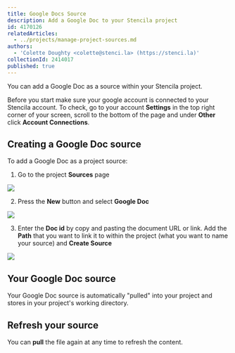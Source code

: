 ```yaml
---
title: Google Docs Source
description: Add a Google Doc to your Stencila project
id: 4170126
relatedArticles:
  - ../projects/manage-project-sources.md
authors:
  - 'Colette Doughty <colette@stenci.la> (https://stenci.la)'
collectionId: 2414017
published: true
---
```


You can add a Google Doc as a source within your Stencila project.

Before you start make sure your google account is connected to your Stencila account. To check, go to your account **Settings** in the top right corner of your screen, scroll to the bottom of the page and under **Other** click **Account Connections**.

## Creating a Google Doc source

To add a Google Doc as a project source:

1. Go to the project **Sources** page

  ![](http://stencila.github.io/hub/manager/snaps/project-sources-menu-item.png)

2. Press the **New** button and select **Google Doc**

  ![](http://stencila.github.io/hub/manager/snaps/project-sources-new-button.png)

3. Enter the **Doc id** by copy and pasting the document URL or link. Add the **Path** that you want to link it to within the project (what you want to name your source) and **Create Source**

  ![](http://stencila.github.io/hub/manager/snaps/an-org-first-project-sources-new-googledocs-owner-360x640.png)

## Your Google Doc source

Your Google Doc source is automatically "pulled" into your project and stores in your project's working directory.

## Refresh your source

You can **pull** the file again at any time to refresh the content.
